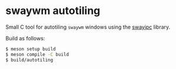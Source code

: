 # swaywm autotiling

Small C tool for autotiling `swaywm` windows using the
[swayipc](https://github.com/shypard/swayipc) library.

Build as follows:

```bash
$ meson setup build
$ meson compile -C build
$ build/autotiling
```
